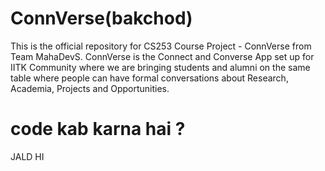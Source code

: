 # ConnVerse(bakchod)
This is the official repository for CS253 Course Project - ConnVerse from Team MahaDevS. ConnVerse is the Connect and Converse App set up for IITK Community where we are bringing students and alumni on the same table where people can have formal conversations about Research, Academia, Projects and Opportunities.

# code kab karna hai ?

JALD HI
